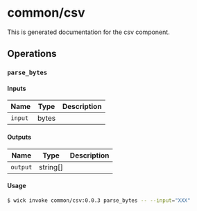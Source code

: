 # common/csv

This is generated documentation for the csv component.


## Operations

### `parse_bytes`

#### Inputs

| Name | Type | Description |
| ---- | ---- | ----------- |
| `input` | bytes |  |


#### Outputs

| Name | Type | Description |
| ---- | ---- | ----------- |
| `output` | string[] |  |

#### Usage

```bash
$ wick invoke common/csv:0.0.3 parse_bytes -- --input="XXX"
```

